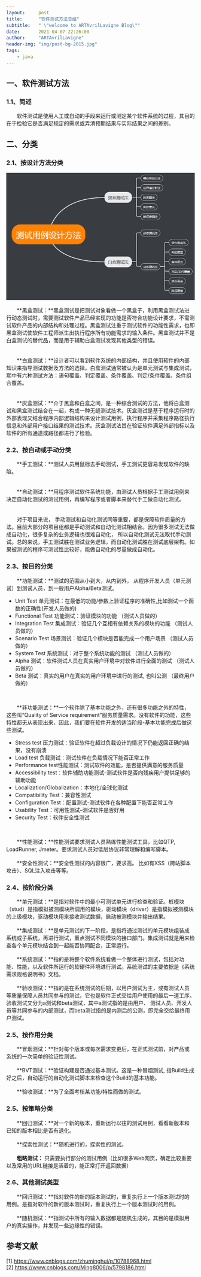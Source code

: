 ```yaml
---
layout:     post
title:      "软件测试方法总结"
subtitle:   " \"welcome to ARTAvrilLavigne Blog\""
date:       2021-04-07 22:26:00
author:     "ARTAvrilLavigne"
header-img: "img/post-bg-2015.jpg"
tags:
    - java
---
```

## 一、软件测试方法<br>

### 1.1、简述<br>

　　软件测试是使用人工或自动的手段来运行或测定某个软件系统的过程，其目的在于检验它是否满足规定的需求或弄清预期结果与实际结果之间的差别。<br>

## 二、分类<br>

### 2.1、按设计方法分类<br>

<div>
	<a class="fancybox_mydefine" rel="group" href="https://github.com/ARTAvrilLavigne/ARTAvrilLavigne.github.io/blob/master/myblog/2021-03-10-Test-Method/1.png?raw=true">
            <img id="testMethod" src="https://github.com/ARTAvrilLavigne/ARTAvrilLavigne.github.io/blob/master/myblog/2021-03-10-Test-Method/1.png?raw=true" alt="testMethod"/>
	</a>
</div>

　　**黑盒测试：**黑盒测试是把测试对象看做一个黑盒子，利用黑盒测试法进行动态测试时，需要测试软件产品已经实现的功能是否符合功能设计要求，不需测试软件产品的内部结构和处理过程。黑盒测试注重于测试软件的功能性需求，也即黑盒测试使软件工程师派生出执行程序所有功能需求的输入条件。黑盒测试并不是白盒测试的替代品，而是用于辅助白盒测试发现其他类型的错误。<br>  
<br>
　　**白盒测试：**设计者可以看到软件系统的内部结构，并且使用软件的内部知识来指导测试数据及方法的选择。白盒测试通常被认为是单元测试与集成测试，期中有六种测试方法：语句覆盖、判定覆盖、条件覆盖、判定/条件覆盖、条件组合覆盖。<br>  
<br>
　　**灰盒测试：**介于黑盒和白盒之间，是一种综合测试的方法，他将白盒测试和黑盒测试结合在一起，构成一种无缝测试技术。灰盒测试是基于程序运行时的外部表现又结合程序内部逻辑结构来设计测试用例，执行程序并采集程序路径执行信息和外部用户接口结果的测试技术。灰盒测试法旨在验证软件满足外部指标以及软件的所有通道或路径都进行了检验。<br>

### 2.2、按自动或手动分类<br>

　　**手工测试：**测试人员用鼠标去手动测试，手工测试更容易发现软件的缺陷。<br>  
<br>
　　**自动测试：**用程序测试软件系统功能，由测试人员根据手工测试用例来决定自动化测试的测试用例，再编写程序或者脚本来替代手工做自动化测试。<br>  
<br>
　　对于项目来说， 手动测试和自动化测试同等重要，都是保障软件质量的方法。目前大部分的项目组都是手动测试和自动化测试相结合。因为很多测试无法做成自动化，很多复杂的业务逻辑也很难自动化， 所以自动化测试无法取代手动测试。总的来说，手工测试胜在测试业务逻辑，而自动化测试胜在测试底层架构。如果被测试的程序可测试性比较好，能做自动化的尽量做成自动化。<br>
  
### 2.3、按目的分类<br>

　　**功能测试：**测试的范围从小到大，从内到外， 从程序开发人员（单元测试）到测试人员，到一般用户Alpha/Beta测试。<br>
* Unit Test 单元测试：在最低的功能/参数上验证程序的准确性,比如测试一个函数的正确性(开发人员做的)<br>
* Functional Test 功能测试：验证模块的功能                     （测试人员做的）<br>
* Integration Test 集成测试：验证几个互相有依赖关系的模块的功能 （测试人员做的）<br>
* Scenario Test  场景测试：验证几个模块是否能完成一个用户场景   （测试人员做的）<br>
* System Test  系统测试：对于整个系统功能的测试                 （测试人员做的）<br>
* Alpha 测试：软件测试人员在真实用户环境中对软件进行全面的测试   （测试人员做的）<br>
* Beta 测试：真实的用户在真实的用户环境中进行的测试, 也叫公测    （最终用户做的）<br>

<br>

　　**非功能测试：**一个软件除了基本功能之外，还有很多功能之外的特性，这些叫“Quality of Service requirement”服务质量需求。没有软件的功能，这些特性都无从表现出来，因此，我们要在软件开发的适当阶段-基本功能完成后做这些测试。<br>
* Stress test 压力测试：验证软件在超过负载设计的情况下仍能返回正确的结果，没有崩溃<br>
* Load test 负载测试：测试软件在负载情况下能否正常工作<br>
* Performance test性能测试：测试软件的效能，是否提供满意的服务质量<br>
* Accessibility test：软件辅助功能测试-测试软件是否向残疾用户提供足够的辅助功能<br>
* Localization/Globalization：本地化/全球化测试<br>
* Compatibility Test：兼容性测试<br>
* Configuration Test：配置测试-测试软件在各种配置下能否正常工作<br>
* Usability Test：可用性测试–测试软件是否好用<br>
* Security Test：软件安全性测试<br>

<br>

　　**性能测试：**性能测试要求测试人员熟练性能测试工具，比如QTP, LoadRunner, Jmeter。要求测试人员对低层协议非常理解和编写脚本。<br>
<br>
　　**安全性测试：**安全性测试的内容很广，要求高。 比如有XSS（跨站脚本攻击）、SQL注入攻击等等。<br>

### 2.4、按阶段分类<br>

　　**单元测试：**是指对软件中的最小可测试单元进行检查和验证。桩模块（stud）是指模拟被测模块所调用的模块，驱动模块（driver）是指模拟被测模块的上级模块，驱动模块用来接收测试数据，启动被测模块并输出结果。<br>
<br>
　　**集成测试：**是单元测试的下一阶段，是指将通过测试的单元模块组装成系统或子系统，再进行测试，重点测试不同模块的接口部门。集成测试就是用来检查各个单元模块结合到一起能否协同配合，正常运行。<br>
<br>
　　**系统测试：**指的是将整个软件系统看做一个整体进行测试，包括对功能、性能，以及软件所运行的软硬件环境进行测试。系统测试的主要依据是《系统需求规格说明书》文档。<br>
<br>
　　**验收测试：**指的是在系统测试的后期，以用户测试为主，或有测试人员等质量保障人员共同参与的测试，它也是软件正式交给用户使用的最后一道工序。 验收测试又分为a测试和beta测试，其中a测试指的是由用户、 测试人员、开发人员等共同参与的内部测试，而beta测试指的是内测后的公测，即完全交给最终用户测试。<br>

### 2.5、按作用分类<br>

　　**冒烟测试：**针对每个版本或每次需求变更后，在正式测试前，对产品或系统的一次简单的验证性测试。<br>
<br>
　　**BVT测试：**验证构建是否通过基本测试。这是一种冒烟测试, 指Build生成好之后，自动运行的自动化测试脚本来检查这个Build的基本功能。<br>
<br>
　　**验收测试：**为了全面考核某功能/特性而做的测试。<br>

### 2.5、按策略分类<br>

　　**回归测试：**对一个新的版本，重新运行以往的测试用例，看看新版本和已知的版本相比是否有退化。<br>
<br>
　　**探索性测试：**随机进行的，探索性的测试。<br>
<br>
　　**粗略测试：** 只需要执行部分的测试用例（比如很多Web网页，确定比较重要以及常用的URL链接是活着的，能正常打开返回数据）<br>

### 2.6、其他测试类型<br>

　　**回归测试：**指对软件的新的版本测试时，重复执行上一个版本测试时的用例。是指对软件的新的版本测试时，重复执行上一个版本测试时的用例。<br>
<br>
　　**随机测试：**指测试中所有的输入数据都是随机生成的，其目的是模拟用户的真实操作，并发现一些边缘性的错误。<br>


## 参考文献<br>

[1].https://www.cnblogs.com/zhuminghui/p/10788968.html<br>
[2].https://www.cnblogs.com/Ming8006/p/5798186.html<br>
